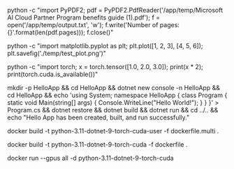 python -c "import PyPDF2; pdf = PyPDF2.PdfReader('/app/temp/Microsoft AI Cloud Partner Program benefits guide (1).pdf'); f = open('/app/temp/output.txt', 'w'); f.write('Number of pages: {}'.format(len(pdf.pages))); f.close()"

python -c "import matplotlib.pyplot as plt; plt.plot([1, 2, 3], [4, 5, 6]); plt.savefig('./temp/test_plot.png')"

python -c "import torch; x = torch.tensor([1.0, 2.0, 3.0]); print(x * 2); print(torch.cuda.is_available())"

mkdir -p HelloApp && cd HelloApp && dotnet new console -n HelloApp && cd HelloApp && echo 'using System; namespace HelloApp { class Program { static void Main(string[] args) { Console.WriteLine("Hello World!"); } } }' > Program.cs && dotnet restore && dotnet build && dotnet run && cd ../.. && echo "Hello App has been created, built, and run successfully."

docker build -t python-3.11-dotnet-9-torch-cuda-user -f dockerfile.multi .

docker build -t python-3.11-dotnet-9-torch-cuda -f dockerfile .

docker run --gpus all -d python-3.11-dotnet-9-torch-cuda